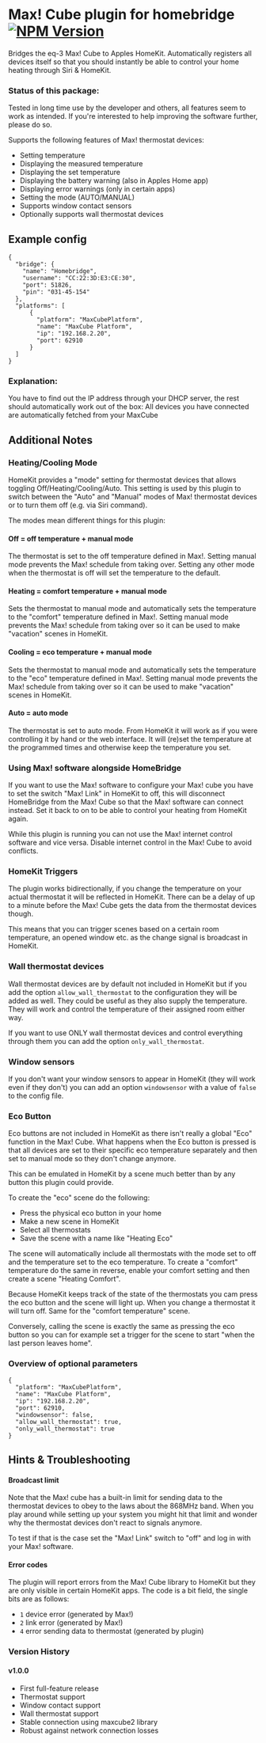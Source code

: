 # Max! Cube plugin for homebridge [![NPM Version](https://img.shields.io/npm/v/homebridge-platform-maxcube.svg)](https://www.npmjs.com/package/homebridge-platform-maxcube)
Bridges the eq-3 Max! Cube to Apples HomeKit.
Automatically registers all devices itself so that you should instantly be able to control your home heating through Siri & HomeKit.

### Status of this package:
Tested in long time use by the developer and others, all features seem to work as intended. If you're interested to help improving the software further, please do so.

Supports the following features of Max! thermostat devices:
 - Setting temperature
 - Displaying the measured temperature
 - Displaying the set temperature
 - Displaying the battery warning (also in Apples Home app)
 - Displaying error warnings (only in certain apps)
 - Setting the mode (AUTO/MANUAL)
 - Supports window contact sensors
 - Optionally supports wall thermostat devices

## Example config
```
{
  "bridge": {
    "name": "Homebridge",
    "username": "CC:22:3D:E3:CE:30",
    "port": 51826,
    "pin": "031-45-154"
  },
  "platforms": [
      {
        "platform": "MaxCubePlatform",
        "name": "MaxCube Platform",
        "ip": "192.168.2.20",
        "port": 62910
      }
  ]
}
```
### Explanation:
You have to find out the IP address through your DHCP server, the rest should automatically work out of the box:
All devices you have connected are automatically fetched from your MaxCube

## Additional Notes

### Heating/Cooling Mode
HomeKit provides a "mode" setting for thermostat devices that allows toggling Off/Heating/Cooling/Auto. This setting is used by this plugin to switch between the "Auto" and "Manual" modes of Max! thermostat devices or to turn them off (e.g. via Siri command).

The modes mean different things for this plugin:

#### Off = off temperature + manual mode
The thermostat is set to the off temperature defined in Max!. Setting manual mode prevents the Max! schedule from taking over. Setting any other mode when the thermostat is off will set the temperature to the default.

#### Heating = comfort temperature + manual mode
Sets the thermostat to manual mode and automatically sets the temperature to the "comfort" temperature defined in Max!. Setting manual mode prevents the Max! schedule from taking over so it can be used to make "vacation" scenes in HomeKit.

#### Cooling = eco temperature + manual mode
Sets the thermostat to manual mode and automatically sets the temperature to the "eco" temperature defined in Max!. Setting manual mode prevents the Max! schedule from taking over so it can be used to make "vacation" scenes in HomeKit.

#### Auto = auto mode
The thermostat is set to auto mode. From HomeKit it will work as if you were controlling it by hand or the web interface. It will (re)set the temperature at the programmed times and otherwise keep the temperature you set.

### Using Max! software alongside HomeBridge
If you want to use the Max! software to configure your Max! cube you have to set the switch "Max! Link" in HomeKit to off, this will disconnect HomeBridge from the Max! Cube so that the Max! software can connect instead. Set it back to on to be able to control your heating from HomeKit again.

While this plugin is running you can not use the Max! internet control software and vice versa. Disable internet control in the Max! Cube to avoid conflicts.

### HomeKit Triggers
The plugin works bidirectionally, if you change the temperature on your actual thermostat it will be reflected in HomeKit. There can be a delay of up to a minute before the Max! Cube gets the data from the thermostat devices though.

This means that you can trigger scenes based on a certain room temperature, an opened window etc. as the change signal is broadcast in HomeKit.

### Wall thermostat devices
Wall thermostat devices are by default not included in HomeKit but if you add the option `allow_wall_thermostat` to the configuration they will be added as well. They could be useful as they also supply the temperature. They will work and control the temperature of their assigned room either way.

If you want to use ONLY wall thermostat devices and control everything through them you can add the option `only_wall_thermostat`.

### Window sensors
If you don't want your window sensors to appear in HomeKit (they will work even if they don't) you can add an option `windowsensor` with a value of `false` to the config file.

### Eco Button
Eco buttons are not included in HomeKit as there isn't really a global "Eco" function in the Max! Cube. What happens when the Eco button is pressed is that all devices are set to their specific eco temperature separately and then set to manual mode so they don't change anymore.

This can be emulated in HomeKit by a scene much better than by any button this plugin could provide.

To create the "eco" scene do the following:
- Press the physical eco button in your home
- Make a new scene in HomeKit
- Select all thermostats
- Save the scene with a name like "Heating Eco"

The scene will automatically include all thermostats with the mode set to off and the temperature set to the eco temperature. To create a "comfort" temperature do the same in reverse, enable your comfort setting and then create a scene "Heating Comfort".

Because HomeKit keeps track of the state of the thermostats you cam press the eco button and the scene will light up. When you change a thermostat it will turn off. Same for the "comfort temperature" scene.

Conversely, calling the scene is exactly the same as pressing the eco button so you can for example set a trigger for the scene to start "when the last person leaves home".

### Overview of optional parameters
```
{
  "platform": "MaxCubePlatform",
  "name": "MaxCube Platform",
  "ip": "192.168.2.20",
  "port": 62910,
  "windowsensor": false,
  "allow_wall_thermostat": true,
  "only_wall_thermostat": true
}
```

## Hints & Troubleshooting

#### Broadcast limit
Note that the Max! cube has a built-in limit for sending data to the thermostat devices to obey to the laws about the 868MHz band. When you play around while setting up your system you might hit that limit and wonder why the thermostat devices don't react to signals anymore.

To test if that is the case set the "Max! Link" switch to "off" and log in with your Max! software.

#### Error codes
The plugin will report errors from the Max! Cube library to HomeKit but they are only visible in certain HomeKit apps. The code is a bit field, the single bits are as follows:
- `1` device error (generated by Max!)
- `2` link error (generated by Max!)
- `4` error sending data to thermostat (generated by plugin)

### Version History
#### v1.0.0
- First full-feature release
- Thermostat support
- Window contact support
- Wall thermostat support
- Stable connection using maxcube2 library
- Robust against network connection losses
